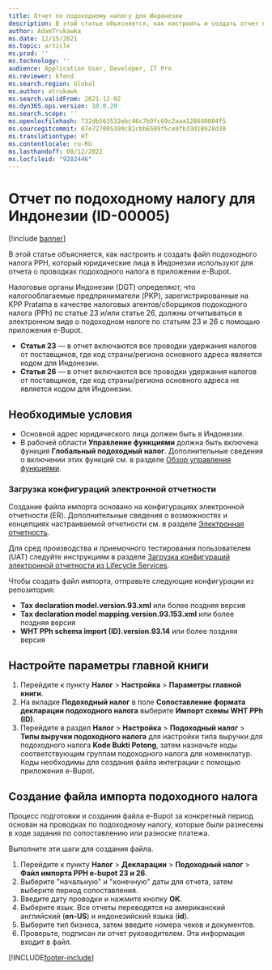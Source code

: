 ```yaml
---
title: Отчет по подоходному налогу для Индонезии
description: В этой статье объясняется, как настроить и создать отчет по подоходному налогу для Индонезии.
author: AdamTrukawka
ms.date: 12/15/2021
ms.topic: article
ms.prod: ''
ms.technology: ''
audience: Application User, Developer, IT Pro
ms.reviewer: kfend
ms.search.region: Global
ms.author: atrukawk
ms.search.validFrom: 2021-12-02
ms.dyn365.ops.version: 10.0.20
ms.search.scope: ''
ms.openlocfilehash: 732db563532ebc46c7b9fc69c2aaa128640084f5
ms.sourcegitcommit: 87e727005399c82cbb6509f5ce9fb33d18928d30
ms.translationtype: HT
ms.contentlocale: ru-RU
ms.lasthandoff: 08/12/2022
ms.locfileid: "9282446"
---
```

# <a name="withholding-tax-report-for-indonesia-id-00005"></a>Отчет по подоходному налогу для Индонезии (ID-00005)

[!include [banner](../includes/banner.md)]

В этой статье объясняется, как настроить и создать файл подоходного налога PPH, который юридические лица в Индонезии используют для отчета о проводках подоходного налога в приложении e-Bupot.

Налоговые органы Индонезии (DGT) определяют, что налогооблагаемые предприниматели (PKP), зарегистрированные на KPP Pratama в качестве налоговых агентов/сборщиков подоходного налога (PPh) по статье 23 и/или статье 26, должны отчитываться в электронном виде о подоходном налоге по статьям 23 и 26 с помощью приложения e-Bupot. 

- **Статья 23** — в отчет включаются все проводки удержания налогов от поставщиков, где код страны/региона основного адреса является кодом для Индонезии.
- **Статья 26** — в отчет включаются все проводки удержания налогов от поставщиков, где код страны/региона основного адреса не является кодом для Индонезии.

## <a name="prerequisites"></a>Необходимые условия

- Основной адрес юридического лица должен быть в Индонезии.
- В рабочей области **Управление функциями** должна быть включена функция **Глобальный подоходный налог**. Дополнительные сведения о включении этих функций см. в разделе [Обзор управления функциями](../../fin-ops-core/fin-ops/get-started/feature-management/feature-management-overview.md).

### <a name="download-electronic-reporting-configurations"></a>Загрузка конфигураций электронной отчетности

Создание файла импорта основано на конфигурациях электронной отчетности (ER). Дополнительные сведения о возможностях и концепциях настраиваемой отчетности см. в разделе [Электронная отчетность](../../fin-ops-core/dev-itpro/analytics/general-electronic-reporting.md).

Для сред производства и приемочного тестирования пользователем (UAT) следуйте инструкциям в разделе [Загрузка конфигураций электронной отчетности из Lifecycle Services](../../fin-ops-core/dev-itpro/analytics/download-electronic-reporting-configuration-lcs.md).

Чтобы создать файл импорта, отправьте следующие конфигурации из репозитория:

- **Tax declaration model.version.93.xml** или более поздняя версия
- **Tax declaration model mapping.version.93.153.xml** или более поздняя версия
- **WHT PPh schema import (ID).version.93.14** или более поздняя версия

## <a name="set-up-general-ledger-parameters"></a>Настройте параметры главной книги

1. Перейдите к пункту **Налог** \> **Настройка** \> **Параметры главной книги**.
2. На вкладке **Подоходный налог** в поле **Сопоставление формата декларации подоходного налога** выберите **Импорт схемы WHT PPh (ID)**. 
3. Перейдите в раздел **Налог** \> **Настройка** \> **Подоходный налог** \> **Типы выручки подоходного налога** для настройки типа выручки для подоходного налога **Kode Bukti Potong**, затем назначьте коды соответствующим группам подоходного налога для номенклатур. Коды необходимы для создания файла интеграции с помощью приложения e-Bupot. 

## <a name="generate-the-withholding-import-file"></a>Создание файла импорта подоходного налога

Процесс подготовки и создания файла e-Bupot за конкретный период основан на проводках по подоходному налогу, которые были разнесены в ходе задания по сопоставлению или разноске платежа.

Выполните эти шаги для создания файла.

1. Перейдите к пункту **Налог** \> **Декларации** \> **Подоходный налог** \> **Файл импорта PPH e-bupot 23 и 26**.
2. Выберите "начальную" и "конечную" даты для отчета, затем выберите период сопоставления.
3. Введите дату проводки и нажмите кнопку **ОК**.
4. Выберите язык. Все отчеты переводятся на американский английский (**en-US**) и индонезийский языка (**id**).
5. Выберите тип бизнеса, затем введите номера чеков и документов. 
6. Проверьте, подписан ли отчет руководителем. Эта информация входит в файл. 

[!INCLUDE[footer-include](../../includes/footer-banner.md)]

